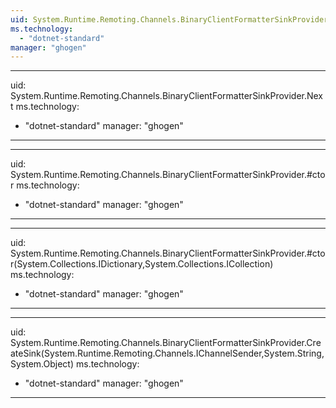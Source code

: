 ```yaml
---
uid: System.Runtime.Remoting.Channels.BinaryClientFormatterSinkProvider
ms.technology: 
  - "dotnet-standard"
manager: "ghogen"
---
```


---
uid: System.Runtime.Remoting.Channels.BinaryClientFormatterSinkProvider.Next
ms.technology: 
  - "dotnet-standard"
manager: "ghogen"
---

---
uid: System.Runtime.Remoting.Channels.BinaryClientFormatterSinkProvider.#ctor
ms.technology: 
  - "dotnet-standard"
manager: "ghogen"
---

---
uid: System.Runtime.Remoting.Channels.BinaryClientFormatterSinkProvider.#ctor(System.Collections.IDictionary,System.Collections.ICollection)
ms.technology: 
  - "dotnet-standard"
manager: "ghogen"
---

---
uid: System.Runtime.Remoting.Channels.BinaryClientFormatterSinkProvider.CreateSink(System.Runtime.Remoting.Channels.IChannelSender,System.String,System.Object)
ms.technology: 
  - "dotnet-standard"
manager: "ghogen"
---
